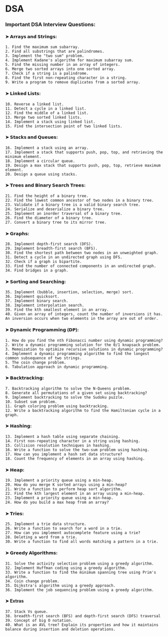 # DSA

### Important DSA Interview Questions:
#### ➤  𝗔𝗿𝗿𝗮𝘆𝘀 𝗮𝗻𝗱 𝗦𝘁𝗿𝗶𝗻𝗴𝘀:
	1. Find the maximum sum subarray.
	2. Find all substrings that are palindromes.
	3. Implement the "two sum" problem.
	4. Implement Kadane's algorithm for maximum subarray sum.
 	5. Find the missing number in an array of integers.
	6. Merge two sorted arrays into one sorted array.
 	7. Check if a string is a palindrome.
 	8. Find the first non-repeating character in a string.
 	9. Write a program to remove duplicates from a sorted array.

#### ➤  𝗟𝗶𝗻𝗸𝗲𝗱 𝗟𝗶𝘀𝘁𝘀:
 	10. Reverse a linked list.
 	11. Detect a cycle in a linked list.
 	12. Find the middle of a linked list.
 	13. Merge two sorted linked lists.
 	14. Implement a stack using linked list.
 	15. Find the intersection point of two linked lists.

#### ➤  𝗦𝘁𝗮𝗰𝗸𝘀 𝗮𝗻𝗱 𝗤𝘂𝗲𝘂𝗲𝘀:
 	16. Implement a stack using an array.
 	17. Implement a stack that supports push, pop, top, and retrieving the minimum element.
 	18. Implement a circular queue.
 	19. Design a max stack that supports push, pop, top, retrieve maximum element.
 	20. Design a queue using stacks.

#### ➤  𝗧𝗿𝗲𝗲𝘀 𝗮𝗻𝗱 𝗕𝗶𝗻𝗮𝗿𝘆 𝗦𝗲𝗮𝗿𝗰𝗵 𝗧𝗿𝗲𝗲𝘀:
 	21. Find the height of a binary tree.
 	22. Find the lowest common ancestor of two nodes in a binary tree.
 	23. Validate if a binary tree is a valid binary search tree.
 	24. Serialize and deserialize a binary tree.
 	25. Implement an inorder traversal of a binary tree.
 	26. Find the diameter of a binary tree.
 	27. Convert a binary tree to its mirror tree.

#### ➤  𝗚𝗿𝗮𝗽𝗵𝘀:
 	28. Implement depth-first search (DFS).
 	29. Implement breadth-first search (BFS).
 	30. Find the shortest path between two nodes in an unweighted graph.
 	31. Detect a cycle in an undirected graph using DFS.
 	32. Check if a graph is bipartite.
 	33. Find the number of connected components in an undirected graph.
 	34. Find bridges in a graph.

#### ➤  𝗦𝗼𝗿𝘁𝗶𝗻𝗴 𝗮𝗻𝗱 𝗦𝗲𝗮𝗿𝗰𝗵𝗶𝗻𝗴:
 	35. Implement (bubble, insertion, selection, merge) sort.
 	36. Implement quicksort.
 	37. Implement binary search.
 	38. Implement interpolation search.
 	39. Find the kth smallest element in an array.
 	40. Given an array of integers, count the number of inversions it has. An inversion occurs when two elements in the array are out of order.

#### ➤  𝗗𝘆𝗻𝗮𝗺𝗶𝗰 𝗣𝗿𝗼𝗴𝗿𝗮𝗺𝗺𝗶𝗻𝗴 (𝗗𝗣):
 	1. How do you find the nth Fibonacci number using dynamic programming?
	2. Write a dynamic programming solution for the 0/1 knapsack problem.
 	3. Memoization to optimize recursive solutions in dynamic programming?
 	4. Implement a dynamic programming algorithm to find the longest common subsequence of two strings.
 	5. The coin change problem.
 	6. Tabulation approach in dynamic programming.

#### ➤  𝗕𝗮𝗰𝗸𝘁𝗿𝗮𝗰𝗸𝗶𝗻𝗴:
 	7. Backtracking algorithm to solve the N-Queens problem.
	8. Generate all permutations of a given set using backtracking?
	9. Implement backtracking to solve the Sudoku puzzle.
	10. Subset sum problem.
	11. Graph coloring problem using backtracking.
 	12. Write a backtracking algorithm to find the Hamiltonian cycle in a graph.

#### ➤  𝗛𝗮𝘀𝗵𝗶𝗻𝗴:
 	13. Implement a hash table using separate chaining.
 	14. First non-repeating character in a string using hashing.
 	15. Collision resolution techniques in hashing.
 	16. Write a function to solve the two-sum problem using hashing.
 	17. How can you implement a hash set data structure?
 	18. Count the frequency of elements in an array using hashing.

#### ➤  𝗛𝗲𝗮𝗽:
 	19. Implement a priority queue using a min-heap.
 	20. How do you merge K sorted arrays using a min-heap?
 	21. Write a function to perform heap sort algorithm.
 	22. Find the kth largest element in an array using a min-heap.
 	23. Implement a priority queue using a min-heap.
 	24. How do you build a max heap from an array?

#### ➤  𝗧𝗿𝗶𝗲𝘀:
 	25. Implement a trie data structure.
 	26. Write a function to search for a word in a trie.
 	27. How can you implement autocomplete feature using a trie?
 	28. Deleting a word from a trie.
 	30. Write a function to find all words matching a pattern in a trie.

#### ➤  𝗚𝗿𝗲𝗲𝗱𝘆 𝗔𝗹𝗴𝗼𝗿𝗶𝘁𝗵𝗺𝘀:
 	31. Solve the activity selection problem using a greedy algorithm.
 	32. Implement Huffman coding using a greedy algorithm.
 	33. Write a function to find the minimum spanning tree using Prim's algorithm.
 	34. Coin change problem.
 	35. Dijkstra's algorithm using a greedy approach.
 	36. Implement the job sequencing problem using a greedy algorithm.

#### ➤  Extras
 	37. Stack Vs queue.
 	38. breadth-first search (BFS) and depth-first search (DFS) traversal 
 	39. Concept of big O notation.
 	40. What is an AVL tree? Explain its properties and how it maintains balance during insertion and deletion operations.